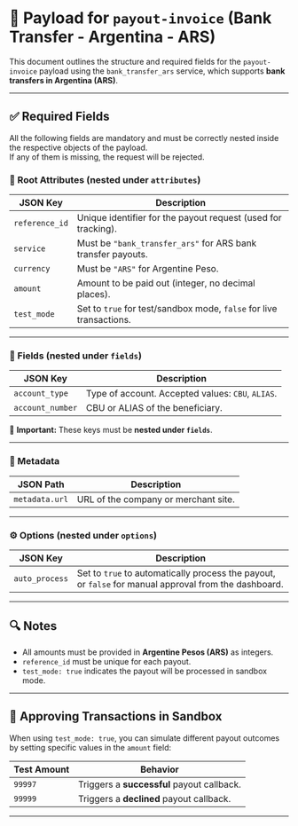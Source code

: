 # 📄 Payload for `payout-invoice` (Bank Transfer - Argentina - ARS)

This document outlines the structure and required fields for the `payout-invoice` payload using the `bank_transfer_ars` service, which supports **bank transfers in Argentina (ARS)**.

---

## ✅ Required Fields

All the following fields are mandatory and must be correctly nested inside the respective objects of the payload.  
If any of them is missing, the request will be rejected.

### 🧾 Root Attributes (nested under `attributes`)

| JSON Key       | Description                                                         |
| -------------- | ------------------------------------------------------------------- |
| `reference_id` | Unique identifier for the payout request (used for tracking).       |
| `service`      | Must be `"bank_transfer_ars"` for ARS bank transfer payouts.        |
| `currency`     | Must be `"ARS"` for Argentine Peso.                                 |
| `amount`       | Amount to be paid out (integer, no decimal places).                 |
| `test_mode`    | Set to `true` for test/sandbox mode, `false` for live transactions. |

---

### 🏦 Fields (nested under `fields`)

| JSON Key         | Description                                       |
| ---------------- | ------------------------------------------------- |
| `account_type`   | Type of account. Accepted values: `CBU`, `ALIAS`. |
| `account_number` | CBU or ALIAS of the beneficiary.                  |

📝 **Important:** These keys must be **nested under `fields`**.

---

### 🧩 Metadata

| JSON Path      | Description                          |
| -------------- | ------------------------------------ |
| `metadata.url` | URL of the company or merchant site. |

---

### ⚙️ Options (nested under `options`)

| JSON Key       | Description                                                                                           |
| -------------- | ----------------------------------------------------------------------------------------------------- |
| `auto_process` | Set to `true` to automatically process the payout, or `false` for manual approval from the dashboard. |

---

## 🔍 Notes

- All amounts must be provided in **Argentine Pesos (ARS)** as integers.
- `reference_id` must be unique for each payout.
- `test_mode: true` indicates the payout will be processed in sandbox mode.

---

## 🎯 Approving Transactions in Sandbox

When using `test_mode: true`, you can simulate different payout outcomes by setting specific values in the `amount` field:

| Test Amount | Behavior                                   |
| ----------- | ------------------------------------------ |
| `99997`     | Triggers a **successful** payout callback. |
| `99999`     | Triggers a **declined** payout callback.   |

---
